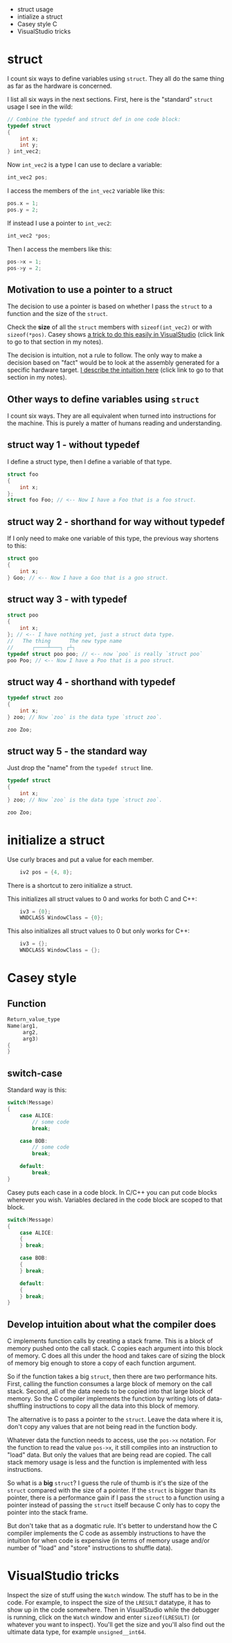 - struct usage
- intialize a struct
- Casey style C
- VisualStudio tricks

# struct

I count six ways to define variables using `struct`. They all do
the same thing as far as the hardware is concerned.

I list all six ways in the next sections. First, here is the
"standard" `struct` usage I see in the wild:

```c
// Combine the typedef and struct def in one code block:
typedef struct
{
    int x;
    int y;
} int_vec2;
```

Now `int_vec2` is a type I can use to declare a variable:

```c
int_vec2 pos;
```

I access the members of the `int_vec2` variable like this:

```c
pos.x = 1;
pos.y = 2;
```

If instead I use a pointer to `int_vec2`:

```c
int_vec2 *pos;
```

Then I access the members like this:

```c
pos->x = 1;
pos->y = 2;
```

## Motivation to use a pointer to a struct

The decision to use a pointer is based on whether I pass the
`struct` to a function and the size of the `struct`.

Check the **size** of all the `struct` members with
`sizeof(int_vec2)` or with `sizeof(*pos)`. Casey shows [a trick
to do this easily in VisualStudio](day002.md#visualstudio-tricks)
(click link to go to that section in my notes).

The decision is intuition, not a rule to follow. The only way to
make a decision based on "fact" would be to look at the assembly
generated for a specific hardware target. [I describe the
intuition
here](day002.md#develop-intuition-about-what-the-compiler-does)
(click link to go to that section in my notes).

## Other ways to define variables using `struct`

I count six ways. They are all equivalent when turned into
instructions for the machine. This is purely a matter of humans
reading and understanding.

## struct way 1 - without typedef

I define a struct type, then I define a variable of that type.

```c
struct foo
{
    int x;
};
struct foo Foo; // <-- Now I have a Foo that is a foo struct.
```

## struct way 2 - shorthand for way without typedef

If I only need to make one variable of this type, the previous
way shortens to this:

```c
struct goo
{
    int x;
} Goo; // <-- Now I have a Goo that is a goo struct.
```

## struct way 3 - with typedef

```c
struct poo
{
    int x;
}; // <-- I have nothing yet, just a struct data type.
//   The thing      The new type name
//      ┌────┴───┐ ┌┴┐
typedef struct poo poo; // <-- now `poo` is really `struct poo`
poo Poo; // <-- Now I have a Poo that is a poo struct.
```

## struct way 4 - shorthand with typedef

```c
typedef struct zoo
{
    int x;
} zoo; // Now `zoo` is the data type `struct zoo`.

zoo Zoo;
```

## struct way 5 - the standard way

Just drop the "name" from the `typedef struct` line.

```c
typedef struct
{
    int x;
} zoo; // Now `zoo` is the data type `struct zoo`.

zoo Zoo;
```

# initialize a struct

Use curly braces and put a value for each member.

```c
    iv2 pos = {4, 8};
```

There is a shortcut to zero initialize a struct.

This initializes all struct values to 0 and works for both C and
C++:

```c
    iv3 = {0};
    WNDCLASS WindowClass = {0};
```

This also initializes all struct values to 0 but only works for
C++:

```c
    iv3 = {};
    WNDCLASS WindowClass = {};
```


# Casey style

## Function

```c
Return_value_type
Name(arg1,
     arg2,
     arg3)
{
}
```

## switch-case

Standard way is this:

```c
switch(Message)
{
    case ALICE:
        // some code
        break;

    case BOB:
        // some code
        break;

    default:
        break;
}
```

Casey puts each case in a code block. In C/C++ you can put code
blocks wherever you wish. Variables declared in the code block
are scoped to that block.

```c
switch(Message)
{
    case ALICE:
    {
    } break;

    case BOB:
    {
    } break;

    default:
    {
    } break;
}
```

## Develop intuition about what the compiler does

C implements function calls by creating a stack frame. This is a
block of memory pushed onto the call stack. C copies each
argument into this block of memory. C does all this under the
hood and takes care of sizing the block of memory big enough to
store a copy of each function
argument.

So if the function takes a big `struct`, then there are two
performance hits. First, calling the function consumes a large
block of memory on the call stack. Second, all of the data needs
to be copied into that large block of memory. So the C compiler
implements the function by writing lots of data-shuffling
instructions to copy all the data into this block of memory.

The alternative is to pass a pointer to the `struct`. Leave the
data where it is, don't copy any values that are not being read
in the function body.

Whatever data the function needs to access, use the `pos->x`
notation. For the function to read the value `pos->x`, it still
compiles into an instruction to "load" data. But only the values
that are being read are copied. The call stack memory usage is
less and the function is implemented with less instructions.

So what is a **big** `struct`? I guess the rule of thumb is it's
the size of the `struct` compared with the size of a pointer. If
the `struct` is bigger than its pointer, there is a performance
gain if I pass the `struct` to a function using a pointer instead
of passing the `struct` itself because C only has to copy the
pointer into the stack frame.

But don't take that as a dogmatic rule. It's better to understand
how the C compiler implements the C code as assembly instructions
to have the intuition for when code is expensive (in terms of
memory usage and/or number of "load" and "store" instructions to
shuffle data).


# VisualStudio tricks

Inspect the size of stuff using the `Watch` window. The stuff has
to be in the code. For example, to inspect the size of the
`LRESULT` datatype, it has to show up in the code somewhere. Then
in VisualStudio while the debugger is running, click on the
`Watch` window and enter `sizeof(LRESULT)` (or whatever you want
to inspect). You'll get the size and you'll also find out the
ultimate data type, for example `unsigned__int64`.
